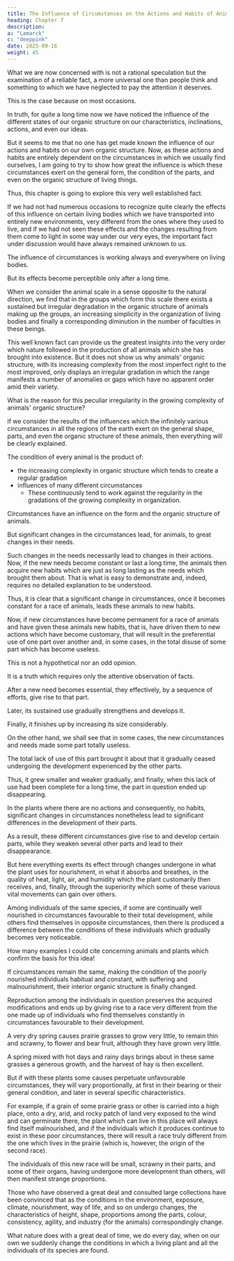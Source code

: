 ```yaml
---
title: The Influence of Circumstances on the Actions and Habits of Animals
heading: Chapter 7
description: 
a: "Lamarck"
c: "deeppink"
date: 2025-09-16
weight: 45
---
```



<!-- First Part

Considerations of the Natural History of Animals, Their Characteristics, Their Interrelationships, Their Organic Structure, Their Distribution, Their Classification and Their Species -->

 
<!-- The Influence of the Actions and Habits of these Living Bodies As Causes Which Modify Their Organic Structure and Their Parts -->

What we are now concerned with is not a rational speculation but the examination of a reliable fact, a more universal one than people think and something to which we have neglected to pay the attention it deserves. 

This is the case because on most occasions.

 <!-- it is very difficult to recognize. This fact consists of the influence which circumstances exert on the different living things subject to them. -->

In truth, for quite a long time now we have noticed the influence of the different states of our organic structure on our characteristics, inclinations, actions, and even our ideas. 

But it seems to me that no one has get made known the influence of our actions and habits on our own organic structure. Now, as these actions and habits are entirely dependent on the circumstances in which we usually find ourselves, I am going to try to show how great the influence is which these circumstances exert on the general form, the condition of the parts, and even on the organic structure of living things. 

Thus, this chapter is going to explore this very well established fact.


If we had not had numerous occasions to recognize quite clearly the effects of this influence on certain living bodies which we have transported into entirely new environments, very different from the ones where they used to live, and if we had not seen these effects and the changes resulting from them come to light in some way under our very eyes, the important fact under discussion would have always remained unknown to us.

The influence of circumstances is working always and everywhere on living bodies. 

But its effects become perceptible only after a long time.

<!-- Before laying out and examining the proofs for this noteworthy fact (something extremely important for Zoological Philosophy), let us summarize the thread of the ideas with which we started our analysis. -->

When we consider the animal scale in a sense opposite to the natural direction, we find that in the groups which form this scale there exists a sustained but irregular degradation in the organic structure of animals making up the groups, an increasing simplicity in the organization of living bodies and finally a corresponding diminution in the number of faculties in these beings.

This well known fact can provide us the greatest insights into the very order which nature followed in the production of all animals which she has brought into existence. But it does not show us why animals' organic structure, with its increasing complexity from the most imperfect right to the most improved, only displays an irregular gradation in which the range manifests a number of anomalies or gaps which have no apparent order amid their variety.

What is the reason for this peculiar irregularity in the growing complexity of animals' organic structure?

if we consider the results of the influences which the infinitely various circumstances in all the regions of the earth exert on the general shape, parts, and even the organic structure of these animals, then everything will be clearly explained.

The condition of every animal is the product of:
- the increasing complexity in organic structure which tends to create a regular gradation
- influences of many different circumstances
  - These continuously tend to work against the regularity in the gradations of the growing complexity in organization.

Circumstances have an influence on the form and the organic structure of animals. 

<!-- What this means is that by undergoing significant change, the circumstances proportionally alter, over time, both the form and the organic structure itself -->

<!-- True, if someone takes these expressions literally, he would say I was making a mistake. For no matter what the circumstances can be, they do not work to bring about directly any modification whatsoever in the shape and organic structure in animals. -->

But significant changes in the circumstances lead, for animals, to great changes in their needs. 

Such changes in the needs necessarily lead to changes in their actions. Now, if the new needs become constant or last a long time, the animals then acquire new habits which are just as long lasting as the needs which brought them about. That is what is easy to demonstrate and, indeed, requires no detailed explanation to be understood.

Thus, it is clear that a significant change in circumstances, once it becomes constant for a race of animals, leads these animals to new habits.

Now, if new circumstances have become permanent for a race of animals and have given these animals new habits, that is, have driven them to new actions which have become customary, that will result in the preferential use of one part over another and, in some cases, in the total disuse of some part which has become useless.

This is not a hypothetical nor an odd opinion. 

It is a truth which requires only the attentive observation of facts.

After a new need becomes essential, they effectively, by a sequence of efforts, give rise to that part.

Later, its sustained use gradually strengthens and develops it.

Finally, it finishes up by increasing its size considerably. 

On the other hand, we shall see that in some cases, the new circumstances and needs made some part totally useless. 

The total lack of use of this part brought it about that it gradually ceased undergoing the development experienced by the other parts. 

Thus, it grew smaller and weaker gradually, and finally, when this lack of use had been complete for a long time, the part in question ended up disappearing. 

In the plants where there are no actions and consequently, no habits, significant changes in circumstances nonetheless lead to significant differences in the development of their parts. 

As a result, these different circumstances give rise to and develop certain parts, while they weaken several other parts and lead to their disappearance. 

But here everything exerts its effect through changes undergone in what the plant uses for nourishment, in what it absorbs and breathes, in the quality of heat, light, air, and humidity which the plant customarily then receives, and, finally, through the superiority which some of these various vital movements can gain over others.

Among individuals of the same species, if some are continually well nourished in circumstances favourable to their total development, while others find themselves in opposite circumstances, then there is produced a difference between the conditions of these individuals which gradually becomes very noticeable. 

How many examples I could cite concerning animals and plants which confirm the basis for this idea!

If circumstances remain the same, making the condition of the poorly nourished individuals habitual and constant, with suffering and malnourishment, their interior organic structure is finally changed. 

Reproduction among the individuals in question preserves the acquired modifications and ends up by giving rise to a race very different from the one made up of individuals who find themselves constantly in circumstances favourable to their development.

A very dry spring causes prairie grasses to grow very little, to remain thin and scrawny, to flower and bear fruit, although they have grown very little.

A spring mixed with hot days and rainy days brings about in these same grasses a generous growth, and the harvest of hay is then excellent.

But if with these plants some causes perpetuate unfavourable circumstances, they will vary proportionally, at first in their bearing or their general condition, and later in several specific characteristics.

For example, if a grain of some prairie grass or other is carried into a high place, onto a dry, arid, and rocky patch of land very exposed to the wind and can germinate there, the plant which can live in this place will always find itself malnourished, and if the individuals which it produces continue to exist in these poor circumstances, there will result a race truly different from the one which lives in the prairie (which is, however, the origin of the second race). 

The individuals of this new race will be small, scrawny in their parts, and some of their organs, having undergone more development than others, will then manifest strange proportions.

Those who have observed a great deal and consulted large collections have been convinced that as the conditions in the environment, exposure, climate, nourishment, way of life, and so on undergo changes, the characteristics of height, shape, proportions among the parts, colour, consistency, agility, and industry (for the animals) correspondingly change.

What nature does with a great deal of time, we do every day, when on our own we suddenly change the conditions in which a living plant and all the individuals of its species are found.
